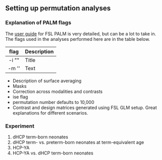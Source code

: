 ## Setting up permutation analyses
### Explanation of PALM flags
The [user guide](https://fsl.fmrib.ox.ac.uk/fsl/fslwiki/PALM/UserGuide) for FSL PALM is very detailed, but can be a lot to take in. The flags used in the analyses performed here are in the table below. 

| flag        | Description |
|     :---:   |:----        |
| -i "<file>"   | Title       |
| -m '<file>'   | Text        |




- Description of surface averaging
- Masks
- Correction across modalities and contrasts
- ise flag
- permutation number defaults to 10,000
- Contrast and design matrices generated using FSL GLM setup. Great explanations for different scenarios. 

### Experiment
1. dHCP term-born neonates
2. dHCP term- vs. preterm-born neonates at term-equivalent age
3. HCP-YA
4. HCP-YA vs. dHCP term-born neonates 
